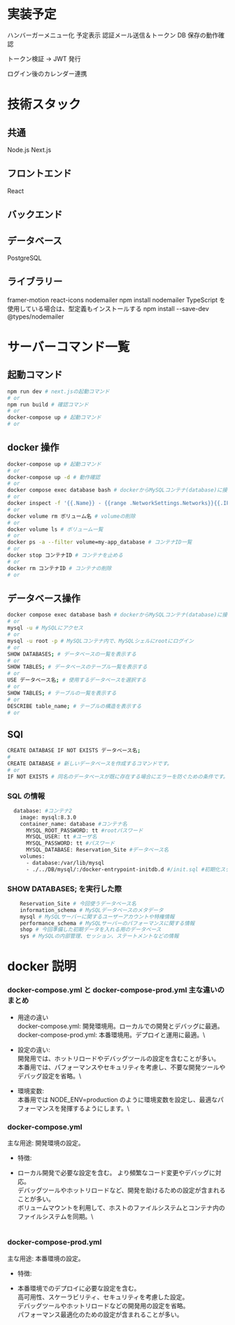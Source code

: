 # 実装予定

ハンバーガーメニュー化
予定表示
認証メール送信＆トークン DB 保存の動作確認

トークン検証 → JWT 発行

ログイン後のカレンダー連携

# 技術スタック

## 共通

Node.js
Next.js

## フロントエンド

React

## バックエンド

## データベース

PostgreSQL

## ライブラリー

framer-motion
react-icons
nodemailer
npm install nodemailer
TypeScript を使用している場合は、型定義もインストールする
npm install --save-dev @types/nodemailer

# サーバーコマンド一覧

## 起動コマンド

```bash
npm run dev # next.jsの起動コマンド
# or
npm run build # 確認コマンド
# or
docker-compose up # 起動コマンド
# or

```

## docker 操作

```bash
docker-compose up # 起動コマンド
# or
docker-compose up -d # 動作確認
# or
docker compose exec database bash # dockerからMySQLコンテナ(database)に接続
# or
docker inspect -f '{{.Name}} - {{range .NetworkSettings.Networks}}{{.IPAddress}}{{end}}' $(docker ps -aq) # コンテナのIPアドレスを表示
# or
docker volume rm ボリューム名 # volumeの削除
# or
docker volume ls # ボリューム一覧
# or
docker ps -a --filter volume=my-app_database # コンテナID一覧
# or
docker stop コンテナID # コンテナを止める
# or
docker rm コンテナID # コンテナの削除
# or
```

## データベース操作

```bash
docker compose exec database bash # dockerからMySQLコンテナ(database)に接続
# or
mysql -u # MySQLにアクセス
# or
mysql -u root -p # MySQLコンテナ内で、MySQLシェルにrootにログイン
# or
SHOW DATABASES; # データベースの一覧を表示する
# or
SHOW TABLES; # データベースのテーブル一覧を表示する
# or
USE データベース名; # 使用するデータベースを選択する
# or
SHOW TABLES; # テーブルの一覧を表示する
# or
DESCRIBE table_name; # テーブルの構造を表示する
# or

```

## SQl

```bash
CREATE DATABASE IF NOT EXISTS データベース名;
#
CREATE DATABASE # 新しいデータベースを作成するコマンドです。
# or
IF NOT EXISTS # 同名のデータベースが既に存在する場合にエラーを防ぐための条件です。


```

### SQL の情報

```bash
  database: #コンテナ2
    image: mysql:8.3.0
    container_name: database #コンテナ名
      MYSQL_ROOT_PASSWORD: tt #rootパスワード
      MYSQL_USER: tt #ユーザ名
      MYSQL_PASSWORD: tt #パスワード
      MYSQL_DATABASE: Reservation_Site #データベース名
    volumes:
      - database:/var/lib/mysql
      - ./../DB/mysql/:/docker-entrypoint-initdb.d #/init.sql #初期化スクリプト
```

### SHOW DATABASES; を実行した際

```bash
    Reservation_Site # 今回使うデータベース名
    information_schema # MySQLデータベースのメタデータ
    mysql # MySQLサーバーに関するユーザーアカウントや特権情報
    performance_schema # MySQLサーバーのパフォーマンスに関する情報
    shop # 今回準備した初期データを入れる用のデータベース
    sys # MySQLの内部管理、セッション、ステートメントなどの情報
```

# docker 説明

### docker-compose.yml と docker-compose-prod.yml 主な違いのまとめ

- 用途の違い\
  docker-compose.yml: 開発環境用。ローカルでの開発とデバッグに最適。\
  docker-compose-prod.yml: 本番環境用。デプロイと運用に最適。\

- 設定の違い:\
  開発用では、ホットリロードやデバッグツールの設定を含むことが多い。\
  本番用では、パフォーマンスやセキュリティを考慮し、不要な開発ツールやデバッグ設定を省略。\

- 環境変数:\
  本番用では NODE_ENV=production のように環境変数を設定し、最適なパフォーマンスを発揮するようにします。\

### docker-compose.yml

主な用途: 開発環境の設定。

- 特徴:

- ローカル開発で必要な設定を含む。
  より頻繁なコード変更やデバッグに対応。\
  デバッグツールやホットリロードなど、開発を助けるための設定が含まれることが多い。\
  ボリュームマウントを利用して、ホストのファイルシステムとコンテナ内のファイルシステムを同期。\

#

### docker-compose-prod.yml

主な用途: 本番環境の設定。

- 特徴:

- 本番環境でのデプロイに必要な設定を含む。\
  高可用性、スケーラビリティ、セキュリティを考慮した設定。\
  デバッグツールやホットリロードなどの開発用の設定を省略。\
  パフォーマンス最適化のための設定が含まれることが多い。

#
